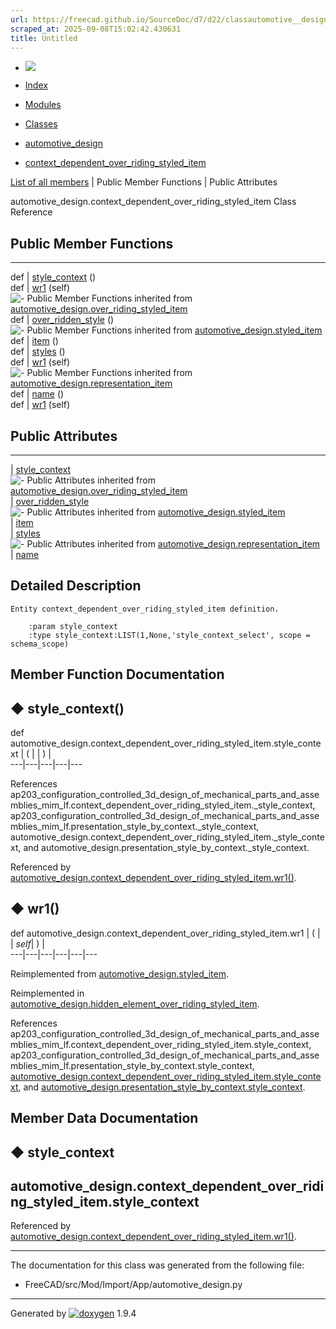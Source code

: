 ```yaml
---
url: https://freecad.github.io/SourceDoc/d7/d22/classautomotive__design_1_1context__dependent__over__riding__styled__item.html
scraped_at: 2025-09-08T15:02:42.430631
title: Untitled
---
```


  * [ ![](https://www.freecad.org/svg/logo-freecad.svg) ](https://freecadweb.org "FreeCAD")
  * [Index](../../index.html "Index")
  * [Modules](../../modules.html "Modules list")
  * [Classes](../../annotated.html "Annotated list")

  * [automotive_design](../../d4/ddf/namespaceautomotive__design.html)
  * [context_dependent_over_riding_styled_item](../../d7/d22/classautomotive__design_1_1context__dependent__over__riding__styled__item.html)

[List of all members](../../dc/da5/classautomotive__design_1_1context__dependent__over__riding__styled__item-members.html) | Public Member Functions | Public Attributes

automotive_design.context_dependent_over_riding_styled_item Class Reference

##  Public Member Functions  
  
---  
def | [style_context](../../d7/d22/classautomotive__design_1_1context__dependent__over__riding__styled__item.html#a0d3a0c9ff3ab21fb9126d6b8e4783581) ()  
def | [wr1](../../d7/d22/classautomotive__design_1_1context__dependent__over__riding__styled__item.html#a35512624313535625bdfa25941399755) (self)  
![-](../../closed.png) Public Member Functions inherited from
[automotive_design.over_riding_styled_item](../../dc/d78/classautomotive__design_1_1over__riding__styled__item.html)  
def | [over_ridden_style](../../dc/d78/classautomotive__design_1_1over__riding__styled__item.html#a3ae496f68e45a1fe29a4f91db8fcd756) ()  
![-](../../closed.png) Public Member Functions inherited from
[automotive_design.styled_item](../../dd/d39/classautomotive__design_1_1styled__item.html)  
def | [item](../../dd/d39/classautomotive__design_1_1styled__item.html#a1ca47f0662afee60e3d092187972d692) ()  
def | [styles](../../dd/d39/classautomotive__design_1_1styled__item.html#adddc1c1e338ae95a29f5e9525d5d24f7) ()  
def | [wr1](../../dd/d39/classautomotive__design_1_1styled__item.html#a150262e278f8248839d7cddb3ade3d26) (self)  
![-](../../closed.png) Public Member Functions inherited from
[automotive_design.representation_item](../../d3/d20/classautomotive__design_1_1representation__item.html)  
def | [name](../../d3/d20/classautomotive__design_1_1representation__item.html#a33b5812d92aa0d107b4fd4274c17b9d9) ()  
def | [wr1](../../d3/d20/classautomotive__design_1_1representation__item.html#af350c19fc5e5763d4991494a99d979ed) (self)  
  
##  Public Attributes  
  
---  
|
[style_context](../../d7/d22/classautomotive__design_1_1context__dependent__over__riding__styled__item.html#ab648d438ca062f4affd17e05d3d56a6c)  
![-](../../closed.png) Public Attributes inherited from
[automotive_design.over_riding_styled_item](../../dc/d78/classautomotive__design_1_1over__riding__styled__item.html)  
|
[over_ridden_style](../../dc/d78/classautomotive__design_1_1over__riding__styled__item.html#a142292dfab9b577c4ac77733f8d05a97)  
![-](../../closed.png) Public Attributes inherited from
[automotive_design.styled_item](../../dd/d39/classautomotive__design_1_1styled__item.html)  
|
[item](../../dd/d39/classautomotive__design_1_1styled__item.html#aad87aa33fdbad670cc9dfcfdbe866d79)  
|
[styles](../../dd/d39/classautomotive__design_1_1styled__item.html#a715f59d8d13c21ae1a5c704b0dbdbebb)  
![-](../../closed.png) Public Attributes inherited from
[automotive_design.representation_item](../../d3/d20/classautomotive__design_1_1representation__item.html)  
|
[name](../../d3/d20/classautomotive__design_1_1representation__item.html#a3d48fe912053adaf5f187b606fa81c87)  
  
## Detailed Description

    
    
    Entity context_dependent_over_riding_styled_item definition.
    
        :param style_context
        :type style_context:LIST(1,None,'style_context_select', scope = schema_scope)

## Member Function Documentation

## ◆ style_context()

def automotive_design.context_dependent_over_riding_styled_item.style_context  | ( | | ) |   
---|---|---|---|---  
  
References
ap203_configuration_controlled_3d_design_of_mechanical_parts_and_assemblies_mim_lf.context_dependent_over_riding_styled_item._style_context,
ap203_configuration_controlled_3d_design_of_mechanical_parts_and_assemblies_mim_lf.presentation_style_by_context._style_context,
automotive_design.context_dependent_over_riding_styled_item._style_context,
and automotive_design.presentation_style_by_context._style_context.

Referenced by
[automotive_design.context_dependent_over_riding_styled_item.wr1()](../../d7/d22/classautomotive__design_1_1context__dependent__over__riding__styled__item.html#a35512624313535625bdfa25941399755).

## ◆ wr1()

def automotive_design.context_dependent_over_riding_styled_item.wr1  | ( |  | _self_| ) |   
---|---|---|---|---|---  
  
Reimplemented from
[automotive_design.styled_item](../../dd/d39/classautomotive__design_1_1styled__item.html#a150262e278f8248839d7cddb3ade3d26).

Reimplemented in
[automotive_design.hidden_element_over_riding_styled_item](../../da/d95/classautomotive__design_1_1hidden__element__over__riding__styled__item.html#ad2d609783c0ef43800f6255ed6844ddc).

References
ap203_configuration_controlled_3d_design_of_mechanical_parts_and_assemblies_mim_lf.context_dependent_over_riding_styled_item.style_context,
ap203_configuration_controlled_3d_design_of_mechanical_parts_and_assemblies_mim_lf.presentation_style_by_context.style_context,
[automotive_design.context_dependent_over_riding_styled_item.style_context](../../d7/d22/classautomotive__design_1_1context__dependent__over__riding__styled__item.html#ab648d438ca062f4affd17e05d3d56a6c),
and
[automotive_design.presentation_style_by_context.style_context](../../d8/d43/classautomotive__design_1_1presentation__style__by__context.html#abf4eac364a04932b914189fc9b4fd058).

## Member Data Documentation

## ◆ style_context

automotive_design.context_dependent_over_riding_styled_item.style_context  
---  
  
Referenced by
[automotive_design.context_dependent_over_riding_styled_item.wr1()](../../d7/d22/classautomotive__design_1_1context__dependent__over__riding__styled__item.html#a35512624313535625bdfa25941399755).

* * *

The documentation for this class was generated from the following file:

  * FreeCAD/src/Mod/Import/App/automotive_design.py

* * *

Generated by
[![doxygen](../../doxygen.svg)](https://www.doxygen.org/index.html) 1.9.4

